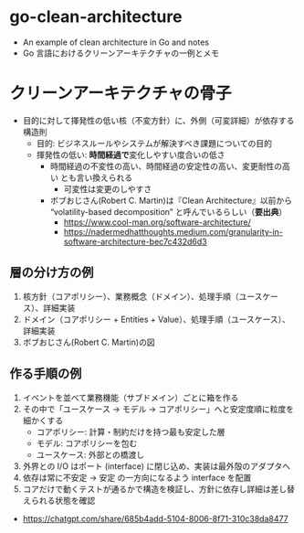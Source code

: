 # go-clean-architecture

- An example of clean architecture in Go and notes
- Go 言語におけるクリーンアーキテクチャの一例とメモ

# クリーンアーキテクチャの骨子

- 目的に対して揮発性の低い核（不変方針）に、外側（可変詳細）が依存する構造則
  - 目的: ビジネスルールやシステムが解決すべき課題についての目的
  - 揮発性の低い: **時間経過で**変化しやすい度合いの低さ
    - 時間経過の不変性の高い、時間経過の安定性の高い、変更耐性の高い とも言い換えられる
      - 可変性は変更のしやすさ
    - ボブおじさん(Robert C. Martin)は『Clean Architecture』以前から
      “volatility-based decomposition” と呼んでいるらしい（**要出典**）
      - https://www.cool-man.org/software-architecture/
      - https://nadermedhatthoughts.medium.com/granularity-in-software-architecture-bec7c432d6d3

## 層の分け方の例

1. 核方針（コアポリシー）、業務概念（ドメイン）、処理手順（ユースケース）、詳細実装
2. ドメイン（コアポリシー + Entities + Value）、処理手順（ユースケース）、詳細実装
3. ボブおじさん(Robert C. Martin)の図

## 作る手順の例

1. イベントを並べて業務機能（サブドメイン）ごとに箱を作る
2. その中で「ユースケース → モデル → コアポリシー」へと安定度順に粒度を細かくする
   - コアポリシー: 計算・制約だけを持つ最も安定した層
   - モデル: コアポリシーを包む
   - ユースケース: 外部との橋渡し
3. 外界との I/O はポート (interface) に閉じ込め、実装は最外殻のアダプタへ
4. 依存は常に不安定 → 安定 の一方向になるよう interface を配置
5. コアだけで動くテストが通るかで構造を検証し、方針に依存し詳細は差し替えられる状態を確認

- https://chatgpt.com/share/685b4add-5104-8006-8f71-310c38da8477
